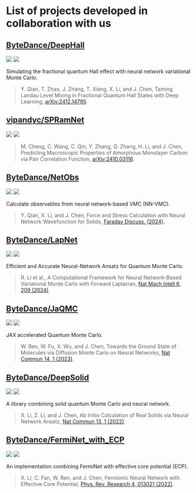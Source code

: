 # List of projects developed in collaboration with us

## [ByteDance/DeepHall](https://github.com/bytedance/DeepHall)

![](https://img.shields.io/github/stars/bytedance/deephall?style=flat)
![](https://img.shields.io/github/last-commit/bytedance/deephall)

Simulating the fractional quantum Hall effect with neural network variational Monte Carlo.

> Y. Qian, T. Zhao, J. Zhang, T. Xiang, X. Li, and J. Chen, Taming Landau Level Mixing in Fractional Quantum Hall States with Deep Learning, [arXiv:2412.14795](https://arxiv.org/abs/2412.14795).

## [vipandyc/SPRamNet](https://github.com/vipandyc/SPRamNet)

![](https://img.shields.io/github/stars/vipandyc/SPRamNet?style=flat)
![](https://img.shields.io/github/last-commit/vipandyc/SPRamNet)

> M. Cheng, C. Wang, C. Qin, Y. Zhang, Q. Zhang, H. Li, and J. Chen, Predicting Macroscopic Properties of Amorphous Monolayer Carbon via Pair Correlation Function, [arXiv:2410.03116](https://arxiv.org/abs/2410.03116).


## [ByteDance/NetObs](https://github.com/bytedance/netobs)

![](https://img.shields.io/github/stars/bytedance/netobs?style=flat)
![](https://img.shields.io/github/last-commit/bytedance/netobs)

Calculate observables from neural network-based VMC (NN-VMC).

> Y. Qian, X. Li, and J. Chen, Force and Stress Calculation with Neural Network Wavefunction for Solids, [Faraday Discuss. (2024)](https://doi.org/10.1039/D4FD00071D).


## [ByteDance/LapNet](https://github.com/bytedance/LapNet)

![](https://img.shields.io/github/stars/bytedance/lapnet?style=flat)
![](https://img.shields.io/github/last-commit/bytedance/lapnet)

Efficient and Accurate Neural-Network Ansatz for Quantum Monte Carlo.

> R. Li et al., A Computational Framework for Neural Network-Based Variational Monte Carlo with Forward Laplacian, [Nat Mach Intell 6, 209 (2024)](https://doi.org/10.1038/s42256-024-00794-x).

## [ByteDance/JaQMC](https://github.com/bytedance/jaqmc)

![](https://img.shields.io/github/stars/bytedance/jaqmc?style=flat)
![](https://img.shields.io/github/last-commit/bytedance/jaqmc)

JAX accelerated Quantum Monte Carlo.

> W. Ren, W. Fu, X. Wu, and J. Chen, Towards the Ground State of Molecules via Diffusion Monte Carlo on Neural Networks, [Nat Commun 14, 1 (2023)](https://doi.org/10.1038/s41467-023-37609-3).

## [ByteDance/DeepSolid](https://github.com/bytedance/deepsolid)

![](https://img.shields.io/github/stars/bytedance/deepsolid?style=flat)
![](https://img.shields.io/github/last-commit/bytedance/deepsolid)

A library combining solid quantum Monte Carlo and neural network. 

> X. Li, Z. Li, and J. Chen, Ab Initio Calculation of Real Solids via Neural Network Ansatz, [Nat Commun 13, 1 (2022)](https://doi.org/10.1038/s41467-022-35627-1).

## [ByteDance/FermiNet_with_ECP](https://github.com/bytedance/FermiNet_with_ECP)

![](https://img.shields.io/github/stars/bytedance/FermiNet_with_ECP?style=flat)
![](https://img.shields.io/github/last-commit/bytedance/FermiNet_with_ECP)

An implementation combining FermiNet with effective core potential (ECP).

> X. Li, C. Fan, W. Ren, and J. Chen, Fermionic Neural Network with Effective Core Potential, [Phys. Rev. Research 4, 013021 (2022)](https://doi.org/10.1103/PhysRevResearch.4.013021).
